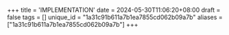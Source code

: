 +++
title = 'IMPLEMENTATION'
date = 2024-05-30T11:06:20+08:00
draft = false
tags = []
unique_id = "1a31c91b611a7b1ea7855cd062b09a7b"
aliases = ["1a31c91b611a7b1ea7855cd062b09a7b"]
+++
